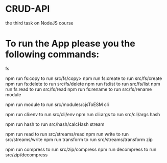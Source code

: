 # CRUD-API
the third task on NodeJS course


# To run the App please you the following commands:

fs

npm run fs:copy to run src/fs/copy>
npm run fs:create to run src/fs/create
npm run fs:delete to run src/fs/delete
npm run fs:list to run src/fs/list
npm run fs:read to run src/fs/read
npm run fs:rename to run src/fs/rename
module

npm run module to run src/modules/cjsToESM
cli

npm run cli:env to run src/cli/env
npm run cli:args to run src/cli/args
hash

npm run hash to run src/hash/calcHash
stream

npm run read to run src/streams/read
npm run write to run src/streams/write
npm run transform to run src/streams/transform
zip

npm run compress to run src/zip/compress
npm run decompress to run src/zip/decompress

